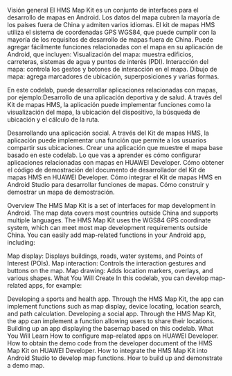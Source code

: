 Visión general
El HMS Map Kit es un conjunto de interfaces para el desarrollo de mapas en Android. Los datos del mapa cubren la mayoría de los países fuera de China y admiten varios idiomas. 
El kit de mapas HMS utiliza el sistema de coordenadas GPS WGS84, que puede cumplir con la mayoría de los requisitos de desarrollo de mapas fuera de China. 
Puede agregar fácilmente funciones relacionadas con el mapa en su aplicación de Android, que incluyen:
Visualización del mapa: muestra edificios, carreteras, sistemas de agua y puntos de interés (PDI).
Interacción del mapa: controla los gestos y botones de interacción en el mapa.
Dibujo de mapa: agrega marcadores de ubicación, superposiciones y varias formas.

En este codelab, puede desarrollar aplicaciones relacionadas con mapas, por ejemplo:Desarrollo de una aplicación deportiva y de salud. 
A través del Kit de mapas HMS, la aplicación puede implementar funciones como la visualización del mapa, la ubicación del dispositivo, 
la búsqueda de ubicación y el cálculo de la ruta.

Desarrollando una aplicación social. A través del Kit de mapas HMS, la aplicación puede implementar una función que permite a los usuarios compartir sus ubicaciones.
Crear una aplicación que muestre el mapa base basado en este codelab. Lo que vas a aprender es cómo configurar aplicaciones relacionadas con mapas en HUAWEI Developer.
Cómo obtener el código de demostración del documento de desarrollador del Kit de mapas HMS en HUAWEI Developer.
Cómo integrar el Kit de mapas HMS en Android Studio para desarrollar funciones de mapas.
Cómo construir y demostrar un mapa de demostración.



Overview
The HMS Map Kit is a set of interfaces for map development in Android. The map data covers most countries outside China and supports multiple languages. The HMS Map Kit uses the WGS84 GPS coordinate system, which can meet most map development requirements outside China. You can easily add map-related functions in your Android app, including:

Map display: Displays buildings, roads, water systems, and Points of Interest (POIs).
Map interaction: Controls the interaction gestures and buttons on the map.
Map drawing: Adds location markers, overlays, and various shapes.
What You Will Create
In this codelab, you can develop map-related apps, for example:

Developing a sports and health app. Through the HMS Map Kit, the app can implement functions such as map display, device locating, location search, and path calculation.
Developing a social app. Through the HMS Map Kit, the app can implement a function allowing users to share their locations.
Building up an app displaying the basemap based on this codelab.
What You Will Learn
How to configure map-related apps on HUAWEI Developer.
How to obtain the demo code from the developer document of the HMS Map Kit on HUAWEI Developer.
How to integrate the HMS Map Kit into Android Studio to develop map functions.
How to build up and demonstrate a demo map.
